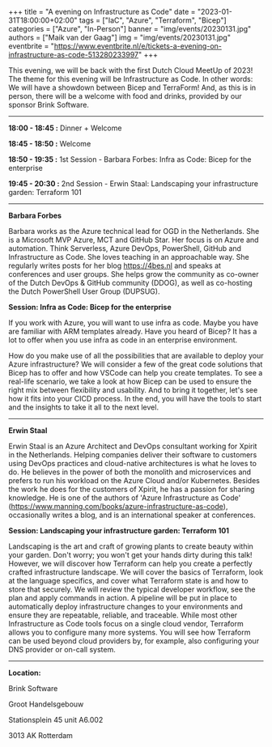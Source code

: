 +++
title = "A evening on Infrastructure as Code"
date = "2023-01-31T18:00:00+02:00"
tags = ["IaC", "Azure", "Terraform", "Bicep"]
categories = ["Azure", "In-Person"]
banner = "img/events/20230131.jpg"
authors = ["Maik van der Gaag"]
img = "img/events/20230131.jpg"
eventbrite = "https://www.eventbrite.nl/e/tickets-a-evening-on-infrastructure-as-code-513280233997"
+++

This evening, we will be back with the first Dutch Cloud MeetUp of 2023! The theme for this evening will be Infrastructure as Code. In other words: We will have a showdown between Bicep and TerraForm! And, as this is in person, there will be a welcome with food and drinks, provided by our sponsor Brink Software.

---

**18:00 - 18:45 :** Dinner + Welcome

**18:45 - 18:50 :** Welcome

**18:50 - 19:35 :** 1st Session - Barbara Forbes: Infra as Code: Bicep for the enterprise

**19:45 - 20:30 :** 2nd Session - Erwin Staal: Landscaping your infrastructure garden: Terraform 101

---

**Barbara Forbes**

Barbara works as the Azure technical lead for OGD in the Netherlands. She is a Microsoft MVP Azure, MCT and GitHub Star. Her focus is on Azure and automation. Think Serverless, Azure DevOps, PowerShell, GitHub and Infrastructure as Code. She loves teaching in an approachable way. She regularly writes posts for her blog https://4bes.nl and speaks at conferences and user groups. She helps grow the community as co-owner of the Dutch DevOps & GitHub community (DDOG), as well as co-hosting the Dutch PowerShell User Group (DUPSUG).

**Session: Infra as Code: Bicep for the enterprise**

If you work with Azure, you will want to use infra as code. Maybe you have are familiar with ARM templates already. Have you heard of Bicep? It has a lot to offer when you use infra as code in an enterprise environment.

How do you make use of all the possibilities that are available to deploy your Azure infrastructure? We will consider a few of the great code solutions that Bicep has to offer and how VSCode can help you create templates. To see a real-life scenario, we take a look at how Bicep can be used to ensure the right mix between flexibility and usability. And to bring it together, let's see how it fits into your CICD process.
In the end, you will have the tools to start and the insights to take it all to the next level.

---

**Erwin Staal**

Erwin Staal is an Azure Architect and DevOps consultant working for Xpirit in the Netherlands. Helping companies deliver their software to customers using DevOps practices and cloud-native architectures is what he loves to do. He believes in the power of both the monolith and microservices and prefers to run his workload on the Azure Cloud and/or Kubernetes.
Besides the work he does for the customers of Xpirit, he has a passion for sharing knowledge. He is one of the authors of 'Azure Infrastructure as Code' (https://www.manning.com/books/azure-infrastructure-as-code), occasionally writes a blog, and is an international speaker at conferences.


**Session: Landscaping your infrastructure garden: Terraform 101**

Landscaping is the art and craft of growing plants to create beauty within your garden. Don't worry; you won't get your hands dirty during this talk! However, we will discover how Terraform can help you create a perfectly crafted infrastructure landscape. We will cover the basics of Terraform, look at the language specifics, and cover what Terraform state is and how to store that securely. We will review the typical developer workflow, see the plan and apply commands in action. A pipeline will be put in place to automatically deploy infrastructure changes to your environments and ensure they are repeatable, reliable, and traceable. While most other Infrastructure as Code tools focus on a single cloud vendor, Terraform allows you to configure many more systems. You will see how Terraform can be used beyond cloud providers by, for example, also configuring your DNS provider or on-call system.

---

**Location:**

Brink Software

Groot Handelsgebouw

Stationsplein 45 unit A6.002

3013 AK Rotterdam
